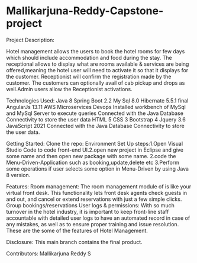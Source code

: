 # Mallikarjuna-Reddy-Capstone-project
Project Description:

Hotel management allows the users to book the hotel rooms for few days which should include 
accommodation and food during the stay. The receptional allows to display what are rooms available & 
services are being offered,meaning the hotel user will need to activate it so that it displays for the customer. 
Receptionist will confirm the registration made by the customer. The customers can optionally avail of cab 
pickup and drops as well.Admin users allow the Receptionist activations.

Technologies Used:
Java 8
Spring Boot 2.2
My Sql 8.0
Hibernate 5.5.1 final
AngularJs 13.11
AWS
Microservices
Devops
Installed workbench of MySql and MySql Server to execute queries
Connected with the Java Database Connectivity to store the user data
HTML 5
CSS 3
Bootstrap 4
Jquery 3.6
JavaScript 2021
Connected with the Java Database Connectivity to store the user data.


Getting Started:
Clone the repo:
Environment Set Up steps:1.Open Visual Studio Code to code front-end UI.2.open new project in Eclipse and give some name and then open new package with some name. 2.code the Menu-Driven-Application such as booking,update,delete etc 
3.Perform some operations if user selects some option in Menu-Driven by using Java 8 version.

Features:
Room management: The room management module of is like your virtual front desk. This functionality lets front desk agents check guests in and out, and cancel or extend reservations with just a few simple clicks.
Group bookings/reservations
User logs & permissions: With so much turnover in the hotel industry, it is important to keep front-line staff accountable with detailed user logs to have an automated record in case of any mistakes, as well as to ensure proper training and issue resolution.
These are the some of the features of Hotel Management.

Disclosure:
This main branch contains the final product.

Contributors:
Mallikarjuna Reddy S
